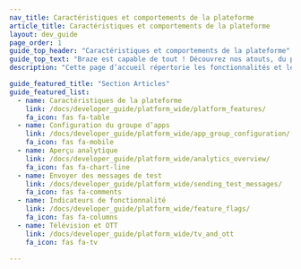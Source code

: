 ```yaml
---
nav_title: Caractéristiques et comportements de la plateforme
article_title: Caractéristiques et comportements de la plateforme
layout: dev_guide
page_order: 1
guide_top_header: "Caractéristiques et comportements de la plateforme"
guide_top_text: "Braze est capable de tout ! Découvrez nos atouts, du point de vue d’un développeur !"
description: "Cette page d’accueil répertorie les fonctionnalités et les comportements de la plateforme, tels que la configuration du groupe d’apps, l’aperçu analytique, l’envoi de messages de test, les indicateurs de fonctionnalité, la TV et l’OTT !"

guide_featured_title: "Section Articles"
guide_featured_list:
  - name: Caractéristiques de la plateforme
    link: /docs/developer_guide/platform_wide/platform_features/
    fa_icon: fas fa-table
  - name: Configuration du groupe d’apps
    link: /docs/developer_guide/platform_wide/app_group_configuration/
    fa_icon: fas fa-mobile
  - name: Aperçu analytique
    link: /docs/developer_guide/platform_wide/analytics_overview/
    fa_icon: fas fa-chart-line
  - name: Envoyer des messages de test
    link: /docs/developer_guide/platform_wide/sending_test_messages/
    fa_icon: fas fa-comments
  - name: Indicateurs de fonctionnalité
    link: /docs/developer_guide/platform_wide/feature_flags/
    fa_icon: fas fa-columns
  - name: Télévision et OTT
    link: /docs/developer_guide/platform_wide/tv_and_ott
    fa_icon: fas fa-tv

---
```

